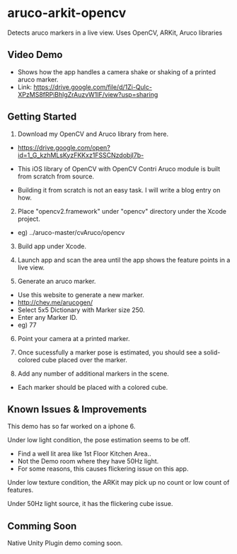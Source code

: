 # aruco-arkit-opencv
Detects aruco markers in a live view.  Uses OpenCV, ARKit, Aruco libraries

## Video Demo
- Shows how the app handles a camera shake or shaking of a printed aruco marker.
- Link: https://drive.google.com/file/d/1Zi-Qulc-XPzMS8fRPiBhlgZrAuzvW1IF/view?usp=sharing


## Getting Started

1. Download my OpenCV and Aruco library from here.
- https://drive.google.com/open?id=1_G_kzhMLsKyzFKKxz1FSSCNzdobjI7b-

- This iOS library of OpenCV with OpenCV Contri Aruco module is built from scratch from source.
- Building it from scratch is not an easy task.  I will write a blog entry on how.

2. Place "opencv2.framework" under "opencv" directory under the Xcode project.
- eg) ../aruco-master/cvAruco/opencv

3. Build app under Xcode.

4. Launch app and scan the area until the app shows the feature points in a live view.

5. Generate an aruco marker.
- Use this website to generate a new marker.  
- http://chev.me/arucogen/
- Select 5x5 Dictionary with Marker size 250.
- Enter any Marker ID.  
- eg) 77

6. Point your camera at a printed marker.

7. Once sucessfully a marker pose is estimated, you should see a solid-colored cube placed over the marker. 

8. Add any number of additional markers in the scene.  
- Each marker should be placed with a colored cube.


## Known Issues & Improvements

This demo has so far worked on a iphone 6.  

Under low light condition, the pose estimation seems to be off. 
- Find a well lit area like 1st Floor Kitchen Area.. 
- Not the Demo room where they have 50Hz light.  
- For some reasons, this causes flickering issue on this app.

Under low texture condition, the ARKit may pick up no count or low count of features.

Under 50Hz light source, it has the flickering cube issue.


## Comming Soon

Native Unity Plugin demo coming soon.


